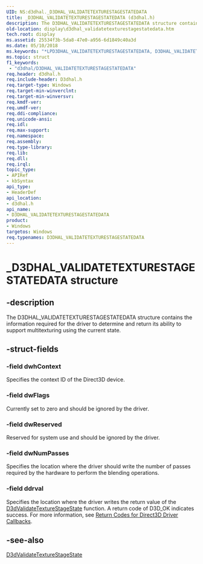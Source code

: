 ```yaml
---
UID: NS:d3dhal._D3DHAL_VALIDATETEXTURESTAGESTATEDATA
title: _D3DHAL_VALIDATETEXTURESTAGESTATEDATA (d3dhal.h)
description: The D3DHAL_VALIDATETEXTURESTAGESTATEDATA structure contains the information required for the driver to determine and return its ability to support multitexturing using the current state.
old-location: display\d3dhal_validatetexturestagestatedata.htm
tech.root: display
ms.assetid: 25534f3b-5da8-47e0-a956-6d1849c40a3d
ms.date: 05/10/2018
ms.keywords: "*LPD3DHAL_VALIDATETEXTURESTAGESTATEDATA, D3DHAL_VALIDATETEXTURESTAGESTATEDATA, D3DHAL_VALIDATETEXTURESTAGESTATEDATA structure [Display Devices], LPD3DHAL_VALIDATETEXTURESTAGESTATEDATA, LPD3DHAL_VALIDATETEXTURESTAGESTATEDATA structure pointer [Display Devices], _D3DHAL_VALIDATETEXTURESTAGESTATEDATA, d3dhal/D3DHAL_VALIDATETEXTURESTAGESTATEDATA, d3dhal/LPD3DHAL_VALIDATETEXTURESTAGESTATEDATA, d3dstrct_1f23a380-4c92-44c1-a2ae-7e0558fad221.xml, display.d3dhal_validatetexturestagestatedata"
ms.topic: struct
f1_keywords:
 - "d3dhal/D3DHAL_VALIDATETEXTURESTAGESTATEDATA"
req.header: d3dhal.h
req.include-header: D3dhal.h
req.target-type: Windows
req.target-min-winverclnt: 
req.target-min-winversvr: 
req.kmdf-ver: 
req.umdf-ver: 
req.ddi-compliance: 
req.unicode-ansi: 
req.idl: 
req.max-support: 
req.namespace: 
req.assembly: 
req.type-library: 
req.lib: 
req.dll: 
req.irql: 
topic_type:
- APIRef
- kbSyntax
api_type:
- HeaderDef
api_location:
- d3dhal.h
api_name:
- D3DHAL_VALIDATETEXTURESTAGESTATEDATA
product:
- Windows
targetos: Windows
req.typenames: D3DHAL_VALIDATETEXTURESTAGESTATEDATA
---
```


# _D3DHAL_VALIDATETEXTURESTAGESTATEDATA structure


## -description


The D3DHAL_VALIDATETEXTURESTAGESTATEDATA structure contains the information required for the driver to determine and return its ability to support multitexturing using the current state.


## -struct-fields




### -field dwhContext

Specifies the context ID of the Direct3D device.


### -field dwFlags

Currently set to zero and should be ignored by the driver.


### -field dwReserved

Reserved for system use and should be ignored by the driver.


### -field dwNumPasses

Specifies the location where the driver should write the number of passes required by the hardware to perform the blending operations.


### -field ddrval

Specifies the location where the driver writes the return value of the <a href="https://docs.microsoft.com/windows-hardware/drivers/ddi/d3dhal/nc-d3dhal-lpd3dhal_validatetexturestagestatecb">D3dValidateTextureStageState</a> function. A return code of D3D_OK indicates success. For more information, see <a href="https://docs.microsoft.com/windows-hardware/drivers/display/return-codes-for-direct3d-driver-callbacks">Return Codes for Direct3D Driver Callbacks</a>.


## -see-also




<a href="https://docs.microsoft.com/windows-hardware/drivers/ddi/d3dhal/nc-d3dhal-lpd3dhal_validatetexturestagestatecb">D3dValidateTextureStageState</a>
 

 

